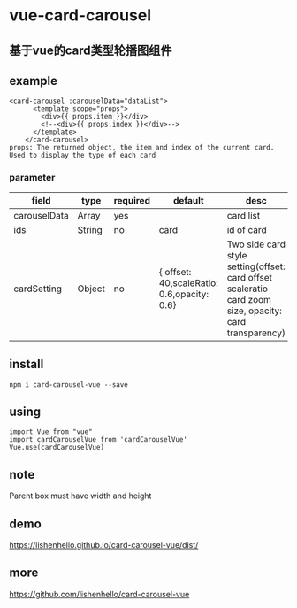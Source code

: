 # vue-card-carousel

## 基于vue的card类型轮播图组件

## example
    <card-carousel :carouselData="dataList">
          <template scope="props">
            <div>{{ props.item }}</div>
            <!--<div>{{ props.index }}</div>-->
          </template>
        </card-carousel>
    props: The returned object, the item and index of the current card. Used to display the type of each card
### parameter
|  field   | type  | required  | default  | desc  |
|  ----  | ----  | ----  | ---- | ----  |
| carouselData  | Array | yes |  |card list  |
| ids  | String | no | card | id of card |
| cardSetting  | Object | no | { offset: 40,scaleRatio: 0.6,opacity: 0.6} | Two side card style setting(offset: card offset scaleratio card zoom size, opacity: card transparency)|

## install
```
npm i card-carousel-vue --save
```
## using
```
import Vue from "vue"
import cardCarouselVue from 'cardCarouselVue'
Vue.use(cardCarouselVue)
```
## note
Parent box must have width and height

## demo
<https://lishenhello.github.io/card-carousel-vue/dist/>

## more
<https://github.com/lishenhello/card-carousel-vue>


